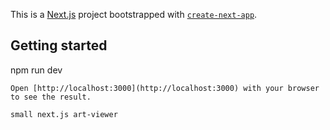 This is a [Next.js](https://nextjs.org/) project bootstrapped with [`create-next-app`](https://github.com/vercel/next.js/tree/canary/packages/create-next-app).

## Getting started
npm run dev
```
Open [http://localhost:3000](http://localhost:3000) with your browser to see the result.

small next.js art-viewer
